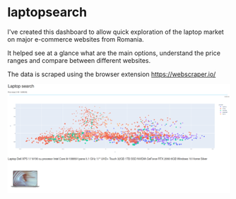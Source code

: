 # laptopsearch

I've created this dashboard to allow quick exploration of the laptop market on major e-commerce websites from Romania.

It helped see at a glance what are the main options, understand the price ranges and compare between different websites.

The data is scraped using the browser extension https://webscraper.io/ 

![Dashboard](./docs/screenshot.png)


